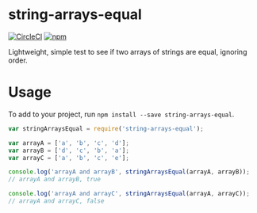 # string-arrays-equal

[![CircleCI](https://circleci.com/gh/tdukart/string-arrays-equal.svg?style=svg)](https://circleci.com/gh/tdukart/string-arrays-equal)
[![npm](https://img.shields.io/npm/v/string-arrays-equal.svg?style=popout)](https://npm.im/string-arrays-equal)

Lightweight, simple test to see if two arrays of strings are equal, ignoring order.

# Usage

To add to your project, run `npm install --save string-arrays-equal`.

```js
var stringArraysEqual = require('string-arrays-equal');

var arrayA = ['a', 'b', 'c', 'd'];
var arrayB = ['d', 'c', 'b', 'a'];
var arrayC = ['a', 'b', 'c', 'e'];

console.log('arrayA and arrayB', stringArraysEqual(arrayA, arrayB));
// arrayA and arrayB, true

console.log('arrayA and arrayC', stringArraysEqual(arrayA, arrayC));
// arrayA and arrayC, false
```
